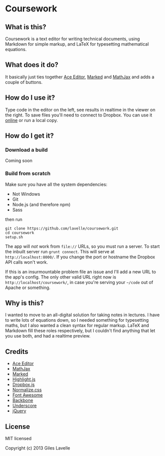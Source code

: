 # Coursework

## What is this?

Coursework is a text editor for writing technical documents, using Markdown for simple markup, and LaTeX for typesetting mathematical equations.

## What does it do?

It basically just ties together [Ace Editor][], [Marked][] and [MathJax][] and adds a couple of buttons.

## How do I use it?

Type code in the editor on the left, see results in realtime in the viewer on the right. To save files you'll need to connect to Dropbox. You can use it [online][] or run a local copy.

## How do I get it?

### Download a build

Coming soon

### Build from scratch

Make sure you have all the system dependencies:

- Not Windows
- Git
- Node.js (and therefore npm)
- Sass

then run

    git clone https://github.com/lavelle/coursework.git
    cd coursework
    setup.sh

The app will *not* work from `file://` URLs, so you must run a server. To start the inbuilt server run `grunt connect`. This will serve at `http://localhost:8000/`. If you change the port or hostname the Dropbox API calls won't work.

If this is an insurmountable problem file an issue and I'll add a new URL to the app's config. The only other valid URL right now is `http://localhost/coursework/`, in case you're serving your `~/code` out of Apache or something.

## Why is this?

I wanted to move to an all-digital solution for taking notes in lectures. I have to write lots of equations down, so I needed something for typesetting maths, but I also wanted a clean syntax for regular markup. LaTeX and Markdown fill these roles respectively, but I couldn't find anything that let you use both, and had a realtime preview.

## Credits
- [Ace Editor][]
- [MathJax][]
- [Marked][]
- [Highlight.js][]
- [Dropbox.js][]
- [Normalize.css][]
- [Font Awesome][]
- [Backbone][]
- [Underscore][]
- [jQuery][]

[online]: http://lavelle.github.io/coursework

[ace editor]:    http://ace.ajax.org/
[marked]:        https://github.com/chjj/marked
[mathjax]:       http://www.mathjax.org/
[highlight.js]:  https://github.com/isagalaev/highlight.js
[dropbox.js]:    https://github.com/dropbox/dropbox-js
[normalize.css]: http://necolas.github.io/normalize.css/
[font awesome]:  http://fortawesome.github.io/Font-Awesome/
[Backbone]:      http://backbonejs.org/
[Underscore]:    http://underscorejs.org/
[jquery]:        http://jquery.com/

## License

MIT licensed

Copyright (c) 2013 Giles Lavelle
